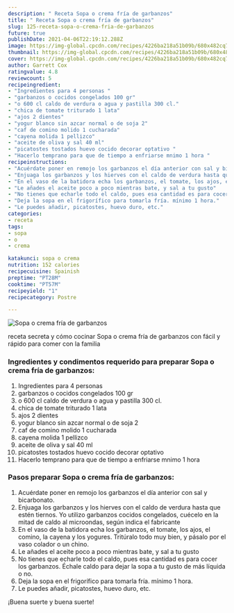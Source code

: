 ```yaml
---
description: " Receta Sopa o crema fría de garbanzos"
title: " Receta Sopa o crema fría de garbanzos"
slug: 125-receta-sopa-o-crema-fria-de-garbanzos
future: true
publishDate: 2021-04-06T22:19:12.288Z
image: https://img-global.cpcdn.com/recipes/4226ba218a51b09b/680x482cq70/sopa-o-crema-fria-de-garbanzos-foto-principal.jpg
thumbnail: https://img-global.cpcdn.com/recipes/4226ba218a51b09b/680x482cq70/sopa-o-crema-fria-de-garbanzos-foto-principal.jpg
cover: https://img-global.cpcdn.com/recipes/4226ba218a51b09b/680x482cq70/sopa-o-crema-fria-de-garbanzos-foto-principal.jpg
author: Garrett Cox
ratingvalue: 4.8
reviewcount: 5
recipeingredient:
- "Ingredientes para 4 personas "
- "garbanzos o cocidos congelados 100 gr"
- "o 600 cl caldo de verdura o agua y pastilla 300 cl."
- "chica de tomate triturado 1 lata"
- "ajos 2 dientes"
- "yogur blanco sin azcar normal o de soja 2"
- "caf de comino molido 1 cucharada"
- "cayena molida 1 pellizco"
- "aceite de oliva y sal 40 ml"
- "picatostes tostados huevo cocido decorar optativo "
- "Hacerlo temprano para que de tiempo a enfriarse mnimo 1 hora "
recipeinstructions:
- "Acuérdate poner en remojo los garbanzos el día anterior con sal y bicarbonato."
- "Enjuaga los garbanzos y los hierves con el caldo de verdura hasta que estén tiernos. Yo utilizo garbanzos cocidos congelados, cuécelo en la mitad de caldo al microondas, según indica el fabricante"
- "En el vaso de la batidora echa los garbanzos, el tomate, los ajos, el comino, la cayena y los yogures. Tritúralo todo muy bien, y pásalo por el vaso colador o un chino."
- "Le añades el aceite poco a poco mientras bate, y sal a tu gusto"
- "No tienes que echarle todo el caldo, pues esa cantidad es para cocer los garbanzos. Échale caldo para dejar la sopa a tu gusto de más líquida o no."
- "Deja la sopa en el frigorífico para tomarla fría. mínimo 1 hora."
- "Le puedes añadir, picatostes, huevo duro, etc."
categories:
- receta
tags:
- sopa
- o
- crema

katakunci: sopa o crema 
nutrition: 152 calories
recipecuisine: Spainish
preptime: "PT28M"
cooktime: "PT57M"
recipeyield: "1"
recipecategory: Postre

---
```



![Sopa o crema fría de garbanzos](https://img-global.cpcdn.com/recipes/4226ba218a51b09b/680x482cq70/sopa-o-crema-fria-de-garbanzos-foto-principal.jpg)

receta secreta y cómo cocinar Sopa o crema fría de garbanzos con fácil y rápido para comer con la familia

<!--inarticleads1-->

### Ingredientes y condimentos requerido para preparar Sopa o crema fría de garbanzos:

1. Ingredientes para 4 personas 
1. garbanzos o cocidos congelados 100 gr
1. o 600 cl caldo de verdura o agua y pastilla 300 cl.
1. chica de tomate triturado 1 lata
1. ajos 2 dientes
1. yogur blanco sin azcar normal o de soja 2
1. caf de comino molido 1 cucharada
1. cayena molida 1 pellizco
1. aceite de oliva y sal 40 ml
1. picatostes tostados huevo cocido decorar optativo 
1. Hacerlo temprano para que de tiempo a enfriarse mnimo 1 hora 



<!--inarticleads2-->

### Pasos preparar Sopa o crema fría de garbanzos:

1. Acuérdate poner en remojo los garbanzos el día anterior con sal y bicarbonato.
1. Enjuaga los garbanzos y los hierves con el caldo de verdura hasta que estén tiernos. Yo utilizo garbanzos cocidos congelados, cuécelo en la mitad de caldo al microondas, según indica el fabricante
1. En el vaso de la batidora echa los garbanzos, el tomate, los ajos, el comino, la cayena y los yogures. Tritúralo todo muy bien, y pásalo por el vaso colador o un chino.
1. Le añades el aceite poco a poco mientras bate, y sal a tu gusto
1. No tienes que echarle todo el caldo, pues esa cantidad es para cocer los garbanzos. Échale caldo para dejar la sopa a tu gusto de más líquida o no.
1. Deja la sopa en el frigorífico para tomarla fría. mínimo 1 hora.
1. Le puedes añadir, picatostes, huevo duro, etc.



¡Buena suerte y buena suerte!

